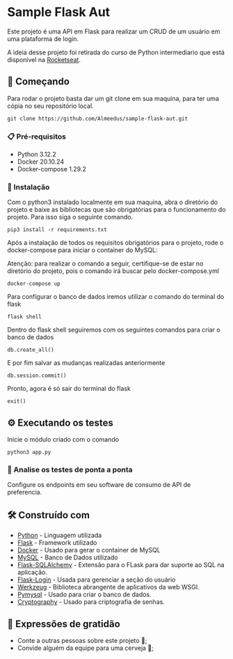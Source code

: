 # Sample Flask Aut

Este projeto é uma API em Flask para realizar um CRUD de um usuário em uma plataforma de login.

A ideia desse projeto foi retirada do curso de Python intermediario que está disponível na [Rocketseat](https://app.rocketseat.com.br/journey/python/overview).

## 🚀 Começando

Para rodar o projeto basta dar um git clone em sua maquina, para ter uma cópia no seu repositório local.
```
git clone https://github.com/Almeedus/sample-flask-aut.git
```

### 📋 Pré-requisitos

* Python 3.12.2
* Docker 20.10.24
* Docker-compose 1.29.2

### 🔧 Instalação

Com o python3 instalado localmente em sua maquina, abra o diretório do projeto e baixe as bibliotecas que são obrigatórias para o funcionamento do projeto. Para isso siga o seguinte comando.
```
pip3 install -r requirements.txt
```

Após a instalação de todos os requisitos obrigatórios para o projeto, rode o docker-compose para iniciar o container do MySQL:

Atenção: para realizar o comando a seguir, certifique-se de estar no diretório do projeto, pois o comando irá buscar pelo docker-compose.yml
```
docker-compose up
```

Para configurar o banco de dados iremos utilizar o comando do terminal do flask
```
flask shell
```

Dentro do flask shell seguiremos com os seguintes comandos para criar o banco de dados
```
db.create_all()
```

E por fim salvar as mudanças realizadas anteriormente
```
db.session.commit()
```

Pronto, agora é só sair do terminal do flask
```
exit()
```

## ⚙️ Executando os testes

Inicie o módulo criado com o comando
```
python3 app.py
```

### 🔩 Analise os testes de ponta a ponta

Configure os endpoints em seu software de consumo de API de preferencia. 


## 🛠️ Construído com

* [Python](https://docs.python.org/3/) - Linguagem utilizada
* [Flask](https://docs.python.org/3/) - Framework utilizado
* [Docker](https://docs.docker.com/) - Usado para gerar o container de MySQL
* [MySQL](https://dev.mysql.com/doc/) - Banco de Dados utilizado
* [Flask-SQLAlchemy](https://flask-sqlalchemy.palletsprojects.com/en/3.1.x/) - Extensão para o FLask para dar suporte ao SQL na aplicação.
* [Flask-Login](https://flask-login.readthedocs.io/en/latest/) - Usada para gerenciar a seção do usuário
* [Werkzeug](https://werkzeug.palletsprojects.com/en/3.0.x/) - Biblioteca abrangente de aplicativos da web WSGI.
* [Pymysql](https://pymysql.readthedocs.io/en/latest/) - Usado para criar o banco de dados.
* [Cryptography](https://cryptography.io/en/latest/) - Usado para criptografia de senhas.

## 🎁 Expressões de gratidão

* Conte a outras pessoas sobre este projeto 📢;
* Convide alguém da equipe para uma cerveja 🍺;
